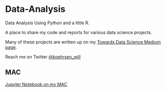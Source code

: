 # Data-Analysis

Data Analysis Using Python and a little R. 

A place to share my code and reports for various data science projects.

Many of these projects are written up on my [Towards Data Science Medium page](https://medium.com/@williamkoehrsen). 

Reach me on Twitter [@koehrsen_will](https://twitter.com/@koehrsen_will)

## MAC

[Jupyter Notebook on my MAC](Jupyter-Notebook-on-my-MAC.md)
